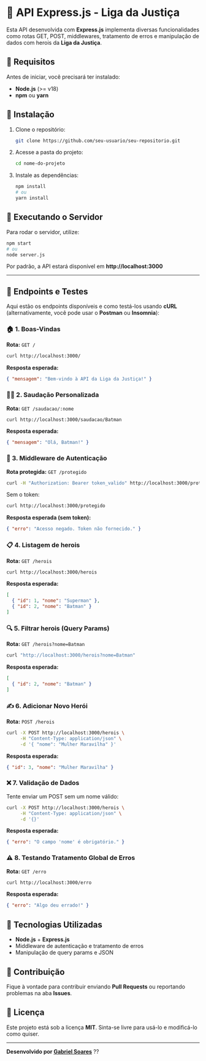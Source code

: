 # 🚀 API Express.js - Liga da Justiça

Esta API desenvolvida com **Express.js** implementa diversas funcionalidades como rotas GET, POST, middlewares, tratamento de erros e manipulação de dados com herois da **Liga da Justiça**.

## 📌 Requisitos
Antes de iniciar, você precisará ter instalado:
- **Node.js** (>= v18)
- **npm** ou **yarn**

## 📌 Instalação

1. Clone o repositório:
   ```sh
   git clone https://github.com/seu-usuario/seu-repositorio.git
   ```
2. Acesse a pasta do projeto:
   ```sh
   cd nome-do-projeto
   ```
3. Instale as dependências:
   ```sh
   npm install
   # ou
   yarn install
   ```

## 📌 Executando o Servidor
Para rodar o servidor, utilize:
```sh
npm start
# ou
node server.js
```
Por padrão, a API estará disponível em **http://localhost:3000**

---

## 📌 Endpoints e Testes
Aqui estão os endpoints disponíveis e como testá-los usando **cURL** (alternativamente, você pode usar o **Postman** ou **Insomnia**):

### 🏠 1. Boas-Vindas
**Rota:** `GET /`
```sh
curl http://localhost:3000/
```
**Resposta esperada:**
```json
{ "mensagem": "Bem-vindo à API da Liga da Justiça!" }
```

### 🦸‍♂️ 2. Saudação Personalizada
**Rota:** `GET /saudacao/:nome`
```sh
curl http://localhost:3000/saudacao/Batman
```
**Resposta esperada:**
```json
{ "mensagem": "Olá, Batman!" }
```

### 🔐 3. Middleware de Autenticação
**Rota protegida:** `GET /protegido`
```sh
curl -H "Authorization: Bearer token_valido" http://localhost:3000/protegido
```
Sem o token:
```sh
curl http://localhost:3000/protegido
```
**Resposta esperada (sem token):**
```json
{ "erro": "Acesso negado. Token não fornecido." }
```

### 📋 4. Listagem de herois
**Rota:** `GET /herois`
```sh
curl http://localhost:3000/herois
```
**Resposta esperada:**
```json
[
  { "id": 1, "nome": "Superman" },
  { "id": 2, "nome": "Batman" }
]
```

### 🔍 5. Filtrar herois (Query Params)
**Rota:** `GET /herois?nome=Batman`
```sh
curl "http://localhost:3000/herois?nome=Batman"
```
**Resposta esperada:**
```json
[
  { "id": 2, "nome": "Batman" }
]
```

### ✍️ 6. Adicionar Novo Herói
**Rota:** `POST /herois`
```sh
curl -X POST http://localhost:3000/herois \
     -H "Content-Type: application/json" \
     -d '{ "nome": "Mulher Maravilha" }'
```
**Resposta esperada:**
```json
{ "id": 3, "nome": "Mulher Maravilha" }
```

### ❌ 7. Validação de Dados
Tente enviar um POST sem um nome válido:
```sh
curl -X POST http://localhost:3000/herois \
     -H "Content-Type: application/json" \
     -d '{}'
```
**Resposta esperada:**
```json
{ "erro": "O campo 'nome' é obrigatório." }
```

### ⚠️ 8. Testando Tratamento Global de Erros
**Rota:** `GET /erro`
```sh
curl http://localhost:3000/erro
```
**Resposta esperada:**
```json
{ "erro": "Algo deu errado!" }
```

## 📌 Tecnologias Utilizadas
- **Node.js** + **Express.js**
- Middleware de autenticação e tratamento de erros
- Manipulação de query params e JSON

## 📌 Contribuição
Fique à vontade para contribuir enviando **Pull Requests** ou reportando problemas na aba **Issues**.

## 📌 Licença
Este projeto está sob a licença **MIT**. Sinta-se livre para usá-lo e modificá-lo como quiser.

---
**Desenvolvido por [Gabriel Soares](https://github.com/gabriel-fstk)** ??

